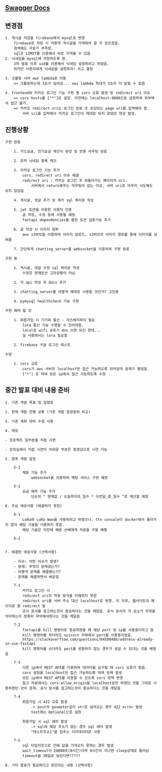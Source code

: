 ## [Swagger Docs](http://34.215.66.235:8000/docs)


## 변경점

	1. 게시글 저장을 firebase에서 mysql로 변경
		firebase로 저장 시 어떻게 게시글을 가져와야 할 지 모르겠음.
		검색해도 자료가 부족함.
		sql은 LIMIT를 이용해서 바로 가져올 수 있음
	2. 닉네임을 mysql에 저장하도록 함.
		2차 발표 이후 uid를 이용해서 닉네임 설정하려고 하였음.
		하지만 사용자에게 닉네임을 설정하자! 라고 결정

	3. 크롤링 서버 aws lambda로 이동
		=> 크롤링하는데 3초가 넘어감... aws lambda 최대가 3초라 더 늘릴 수 없음

	4. frontend와 카카오 로그인 기능 구현 중 cors 오류 발생 및 redirect uri 이슈
		=> cors hosts를 ["*"]로 설정. 이전에는 localhost:8000으로 설정하여 외부에서 접근 불가.
		=> 카카오 redirect uri는 로그인 완료 후 로딩되는 page uri를 입력해야 함.
			서버 uri를 입력해서 카카오 로그인이 제대로 되지 않았던 현상 발생.
	
## 진행상황

	구현 완료

		1. 가스요금, 전기요금 계산식 완성 및 반환 라우팅 완료

		2. 유저 닉네임 중복 체크

		3. 카카오 로그인 기능 추가
			cors, redirect uri 이슈 해결
			redirect uri : 카카오 로그인 후 되돌아가는 페이지의 uri.
				서버에서 return해주는 라우팅이 없는 이상, 서버 uri로 아무리 시도해도 되지 않았음

		4. 게시글, 댓글 추가 및 제거 sql 쿼리문 작성

		5. jwt 토큰을 이용한 사용자 인증
			글 작성, 수정 등에 사용될 예정
			fastapi dependencies를 통한 토큰 검증기능 추가

		6. 글 작성 시 이미지 첨부
			aws s3버킷을 이용하여 이미지 업로드, s3버킷의 이미지 경로를 통해 이미지를 보여줌

        7. 간단하게 chatting_server를 websocket을 이용하여 구현 완료
		
	구현 중

		1. 게시글, 댓글 수정 sql 쿼리문 작성
			수정은 현재로선 고려상황이 아님

		2. 각 api 작성 후 docs 추가

		3. chatting_server를 어떻게 제대로 사용할 것인가? 고민중
		
		4. pymysql healthcheck 기눙 구현

	구현 해야 할 것

		1. 회원가입 시 기기와 통신 - 라즈베리파이 필요
			lora 통신 기능 수행할 수 있어야함.
			local로 wifi 공유기 dns 쓰면 되긴 한데...
			실 사용에서는 lora 필요함

        2. firebase 구글 로그인 테스트

	수정

		1. cors 오류
			cors가 aws 서버의 localhost만 접근 가능하도록 되어있어 문제가 됐었음.
			["*"] 로 하여 모든 ip에서 접근 가능하도록 수정


## 중간 발표 대비 내용 준비

    1. 기존 개발 목표 및 일정표

    2. 현재 개발 진행 상황 (기존 개발 일정표와 비교)

    3. 기존 계획 대비 수정 사항

    4. 데모

    - 프로젝트 일부분을 직접 시연 

    - 강의실에서 직접 시연이 어려운 부분은 동영상으로 시연 가능

    5. 향후 개발 일정

        5-1
            채팅 기능 추가
                websocket을 이용하여 채팅 서비스 구현 예정
        
        5-2
            요금 예측 기능 추가
                단순히 " 현재값 / 오늘까지의_일수 * 이번달_총_일수 "로 계산할 예정

    6. 주요 애로사항 (해결하지 못한)

        6-1
            LoRa와 LoRa Wan을 사용하려고 하였으나, ttn console이 docker에서 돌아가지 않아 해당 기술을 사용하지 못함.
            해당 기술은 이전에 해본 선배에게 자문을 구할 예쩡

        6-2
            

    7. 해결한 애로사항 (선택사항)

        - 이슈: 어떤 이슈가 발생?
        - 문제: 무엇이 문제였는가?
        - 어떻게 문제를 해결했는가?
        - 문제를 해결하면서 배운점

        7-1
            카카오 로그인 시 
            redirect uri의 작동 방식을 이해하지 못함
            redirect uri를 서버 주소 대신 localhost로 변경. 이 이후, 웹사이트의 페이지로 잘 redirect 됨
            공식 문서를 참고하는것이 중요하다는 것을 깨달음. 공식 문서의 각 요소가 무엇을 의미하는지 정확히 파악해야한다는 것을 깨달음
            
        7-2
            fastapi를 kill 명령어로 종료하였을 때 해당 port 및 ip를 사용중이라고 뜸
            kill 명령어를 하더라도 uvicorn 자체에서 port를 사용중이었음.
            https://stackoverflow.com/questions/64588486/address-already-in-use-fastapi
            kill 명령어를 쓰더라도 port를 반환하지 않는 경우가 생길 수 있다는 것을 배웠음

        7-3
            다른 ip에서 REST API를 이용하여 데이터를 요구할 때 cors 오류가 떴음. 
            cors 설정을 localhost만 접근 가능하도록 하여 문제 발생
            모든 ip에서 REST API를 이용할 수 있도록 cors 정책 변경
            참고 자료에서는 cors-allow_origin을 localhost로만 하였던 것을 그대로 사용하였던 것이 문제. 공식 문서를 참고하는것이 중요하다는 것을 깨달음

        7-4
            회원가입 시 422 오류 발생
                -> post의 gasmeter값이 str로 넘어오는 경우 422 error 발생
                test에는 Optional으로 설정

            회원가입 시 sql 에러 발생
                -> sql에 해당 주소가 없는 경우 sql 에러 발생
                "테스트주소1"을 집주소 더미데이터로 사용

        7-5
            sql 타임아웃으로 인해 값을 가져오지 못하는 경우 발생
            wait_timeout이 28800초(8시간)이라 8시간이 지나면 sleep상태로 들어감
            timeout을 30일로 늘린다면?????

    8. 기타 발표가 필요하다고 판단되는 내용 (선택사항)

